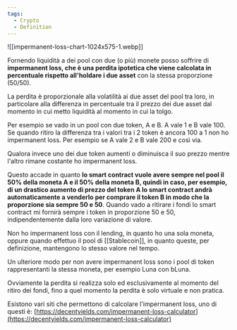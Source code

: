 ```yaml
---
tags:
  - Crypto
  - Definition
---
```

![[impermanent-loss-chart-1024x575-1.webp]]

Fornendo liquidità a dei pool con due (o più) monete posso soffrire di **impermanent loss, che è una perdita ipotetica che viene calcolata in percentuale rispetto all'holdare i due asset** con la stessa proporzione (50/50).

La perdita è proporzionale alla volatilità ai due asset del pool tra loro, in particolare alla differenza in percentuale tra il prezzo dei due asset dal momento in cui metto liquidità al momento in cui la tolgo.

Per esempio se vado in un pool con due token, A e B. A vale 1 e B vale 100. Se quando ritiro la differenza tra i valori tra i 2 token è ancora 100 a 1 non ho impermanent loss. Per esempio se A vale 2 e B vale 200 e così via.

Qualora invece uno dei due token aumenti o diminuisca il suo prezzo mentre l'altro rimane costante ho impermanent loss.

Questo accade in quanto **lo smart contract vuole avere sempre nel pool il 50% della moneta A e il 50% della moneta B, quindi in caso, per esempio, di un drastico aumento di prezzo del token A lo smart contract andrà automaticamente a venderlo per comprare il token B in modo che la proporzione sia sempre 50 e 50**. Quando vado a ritirare i fondi lo smart contract mi fornirà sempre i token in proporzione 50 e 50, indipendentemente dalla loro variazione di valore.

Non ho impermanent loss con il lending, in quanto ho una sola moneta, oppure quando effettuo il pool di [[Stablecoin]], in quanto queste, per definizione, mantengono lo stesso valore nel tempo.

Un ulteriore modo per non avere impermanent loss sono i pool di token rappresentanti la stessa moneta, per esempio Luna con bLuna.

Ovviamente la perdita si realizza solo ed esclusivamente al momento del ritiro dei fondi, fino a quel momento la perdita è solo virtuale e non pratica.

Esistono vari siti che permettono di calcolare l'impermanent loss, uno di questi è: [https://decentyields.com/impermanent-loss-calculator](https://decentyields.com/impermanent-loss-calculator)